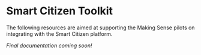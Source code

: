 Smart Citizen Toolkit
=====================

The following resources are aimed at supporting the Making Sense pilots on integrating with the Smart Citizen platform.

*Final documentation coming soon!*

